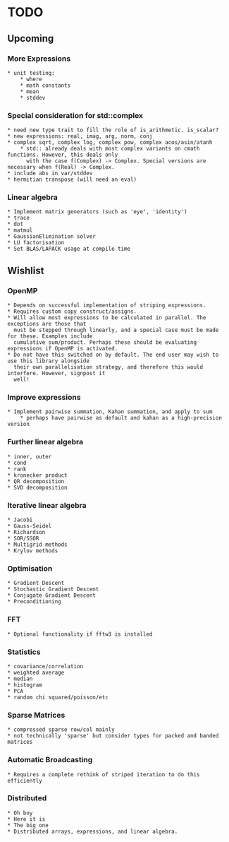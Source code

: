 # TODO

## Upcoming

### More Expressions

    * unit testing:
        * where
        * math constants
        * mean
        * stddev

### Special consideration for std::complex

    * need new type trait to fill the role of is_arithmetic. is_scalar?
    * new expressions: real, imag, arg, norm, conj
    * complex sqrt, complex log, complex pow, complex acos/asin/atanh
        * std:: already deals with most complex variants on cmath functions. However, this deals only
          with the case f(Complex) -> Complex. Special versions are necessary when f(Real) -> Complex.
    * include abs in var/stddev
    * hermitian transpose (will need an eval)

### Linear algebra

    * Implement matrix generators (such as 'eye', 'identity')
    * trace
    * dot
    * matmul
    * GaussianElimination solver
    * LU factorisation
    * Set BLAS/LAPACK usage at compile time

## Wishlist

### OpenMP

    * Depends on successful implementation of striping expressions.
    * Requires custom copy construct/assigns.
    * Will allow most expressions to be calculated in parallel. The exceptions are those that
      must be stepped through linearly, and a special case must be made for these. Examples include
      cumulative sum/product. Perhaps these should be evaluating expressions if OpenMP is activated.
    * Do not have this switched on by default. The end user may wish to use this library alongside
      their own parallelisation strategy, and therefore this would interfere. However, signpost it
      well!

### Improve expressions

    * Implement pairwise summation, Kahan summation, and apply to sum
        * perhaps have pairwise as default and kahan as a high-precision version

### Further linear algebra

    * inner, outer
    * cond
    * rank
    * kronecker product
    * QR decomposition
    * SVD decomposition

### Iterative linear algebra

    * Jacobi
    * Gauss-Seidel
    * Richardson
    * SOR/SSOR
    * Multigrid methods
    * Krylov methods

### Optimisation

    * Gradient Descent
    * Stochastic Gradient Descent
    * Conjugate Gradient Descent
    * Preconditioning

### FFT

    * Optional functionality if fftw3 is installed

### Statistics

    * covariance/correlation
    * weighted average
    * median
    * histogram
    * PCA
    * random chi squared/poisson/etc

### Sparse Matrices

    * compressed sparse row/col mainly
    * not technically 'sparse' but consider types for packed and banded matrices

### Automatic Broadcasting

    * Requires a complete rethink of striped iteration to do this efficiently

### Distributed

    * Oh boy
    * Here it is
    * The big one
    * Distributed arrays, expressions, and linear algebra.
